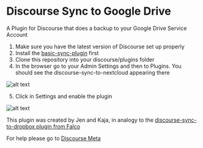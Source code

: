 # Discourse Sync to Google Drive
A Plugin for Discourse that does a backup to your Google Drive Service Account

1. Make sure you have the latest version of Discourse set up properly
2. Install the [basic-sync-plugin](https://github.com/berlindiamonds/discourse-sync-base) first
3. Clone this repository into your discourse/plugins folder
4. In the browser go to your Admin Settings and then to Plugins. You should see the discourse-sync-to-nextcloud appearing there

![alt text](https://user-images.githubusercontent.com/15628617/28319104-3839c696-6bcd-11e7-90dc-86513339190d.png)

5. Click in Settings and enable the plugin

![alt text](https://user-images.githubusercontent.com/15628617/28319119-44155a20-6bcd-11e7-9bfe-0e2154679ee6.png)

This plugin was created by Jen and Kaja, in analogy to the [discourse-sync-to-dropbox plugin from Falco](https://github.com/xfalcox/discourse-backups-to-dropbox)

For help please go to [Discourse Meta](https://meta.discourse.org/)
